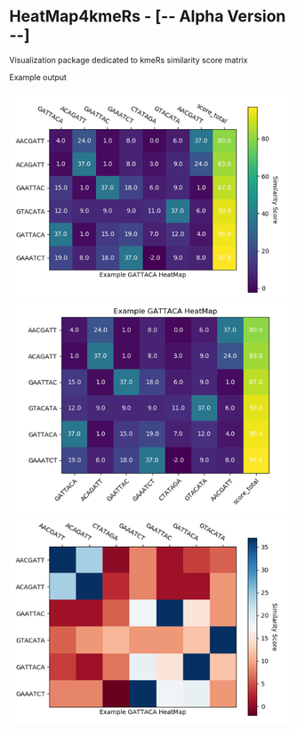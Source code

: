 # HeatMap4kmeRs - [-- Alpha Version --]

Visualization package dedicated to kmeRs similarity score matrix 

Example output

![Figure_2.png](Examples/Figure_2.png)
![Figure_1.png](Examples/Figure_1.png)
![Figure_3.png](Examples/Figure_3.png)
























